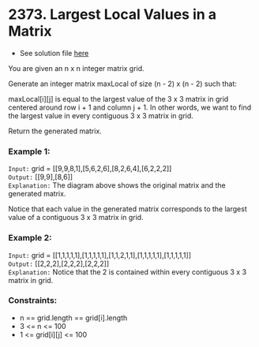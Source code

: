 # 2373. Largest Local Values in a Matrix

- See solution file [here](./solution.cpp)

You are given an n x n integer matrix grid.

Generate an integer matrix maxLocal of size (n - 2) x (n - 2) such that:

maxLocal[i][j] is equal to the largest value of the 3 x 3 matrix in grid centered around
row i + 1 and column j + 1.
In other words, we want to find the largest value in every contiguous 3 x 3 matrix in grid.

Return the generated matrix.

### Example 1:

`Input:` grid = [[9,9,8,1],[5,6,2,6],[8,2,6,4],[6,2,2,2]]  
`Output:` [[9,9],[8,6]]  
`Explanation:` The diagram above shows the original matrix and the generated matrix.  

Notice that each value in the generated matrix corresponds to the largest value of a contiguous 3 x 3 matrix in grid.

### Example 2:

`Input:` grid = [[1,1,1,1,1],[1,1,1,1,1],[1,1,2,1,1],[1,1,1,1,1],[1,1,1,1,1]]  
`Output:` [[2,2,2],[2,2,2],[2,2,2]]  
`Explanation:` Notice that the 2 is contained within every contiguous 3 x 3 matrix in grid.  
 
### Constraints:

- n == grid.length == grid[i].length
- 3 <= n <= 100
- 1 <= grid[i][j] <= 100